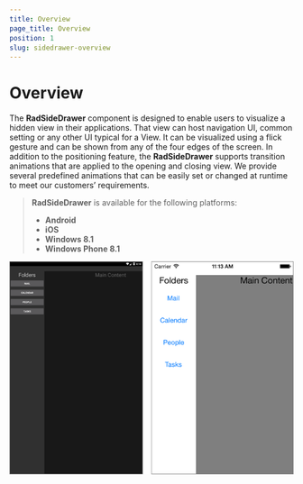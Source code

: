 ```yaml
---
title: Overview
page_title: Overview
position: 1
slug: sidedrawer-overview
---
```


# Overview
The **RadSideDrawer** component is designed to enable users to visualize a hidden view in their applications. That view can host navigation UI, common setting or any other UI typical for a View. It can be visualized using a flick gesture and can be shown from any of the four edges of the screen. In addition to the positioning feature, the **RadSideDrawer** supports transition animations that are applied to the opening and closing view. We provide several predefined animations that can be easily set or changed at runtime to meet our customers’ requirements.

> **RadSideDrawer** is available for the following platforms:
> 
> - **Android**
> - **iOS**
> - **Windows 8.1**
> - **Windows Phone 8.1**

![SideDrawer example](images/sidedrawer-overview.png) 